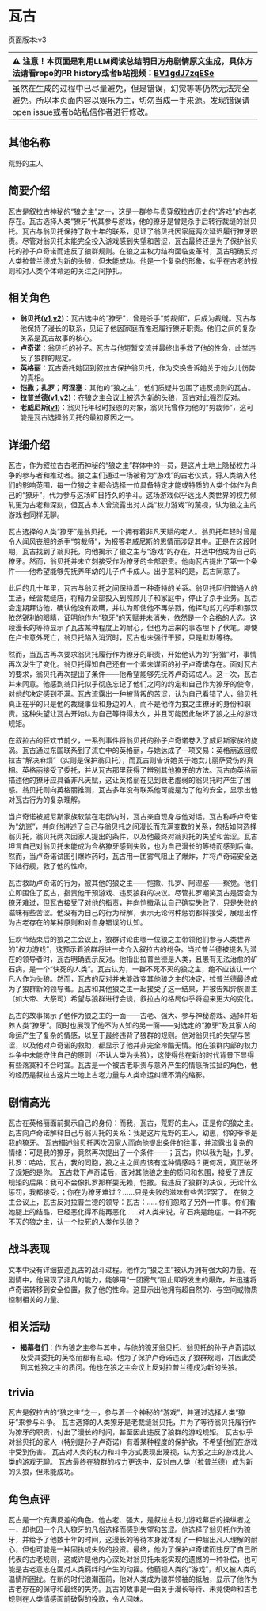 # 瓦古
页面版本:v3
 

| :warning: 注意！本页面是利用LLM阅读总结明日方舟剧情原文生成，具体方法请看repo的PR history或者b站视频：[BV1gdJ7zqESe](https://www.bilibili.com/video/BV1gdJ7zqESe/)         |
|:----------------------------|
| 虽然在生成的过程中已尽量避免，但是错误，幻觉等等仍然无法完全避免。所以本页面内容以娱乐为主，切勿当成一手来源。发现错误请open issue或者b站私信作者进行修改。|



## 其他名称
荒野的主人
## 简要介绍
瓦古是叙拉古神秘的“狼之主”之一，这是一群参与贯穿叙拉古历史的“游戏”的古老存在。瓦古选择人类“獠牙”代其参与游戏，他的獠牙是曾是杀手后转行裁缝的翁贝托。瓦古与翁贝托保持了数十年的联系，见证了翁贝托因家庭两次延迟履行獠牙职责。尽管对翁贝托未能完全投入游戏感到失望和苦涩，瓦古最终还是为了保护翁贝托的孙子卢奇诺而违反了狼群规则。在狼之主权力结构面临变革时，瓦古明确反对人类拉普兰德成为新的头狼，但未能成功。他是一个复杂的形象，似乎在古老的规则和对人类个体命运的关注之间挣扎。
## 相关角色
-   **翁贝托([v1](../chars/extended_char_weng_bei_tuo.md),[v2](extended_char_weng_bei_tuo.md))**：瓦古选中的“獠牙”，曾是杀手“剪裁师”，后成为裁缝。瓦古与他保持了漫长的联系，见证了他因家庭而推迟履行獠牙职责。他们之间的复杂关系是瓦古故事的核心。
-   **卢奇诺**：翁贝托的孙子。瓦古与他短暂交流并最终出手救了他的性命，此举违反了狼群的规定。
-   **英格丽**：瓦古委托她回到叙拉古保护翁贝托，作为交换告诉她关于她女儿伤势的真相。
-   **恺撒；扎罗；阿涅塞**：其他的“狼之主”，他们质疑并包围了违反规则的瓦古。
-   **拉普兰德([v1](../chars/char_140_whitew.md),[v2](char_140_whitew.md))**：在狼之主会议上被选为新的头狼，瓦古对此强烈反对。
-   **老威尼斯([v1](../chars/extended_char_lao_wei_ni_si.md))**：翁贝托年轻时报恩的对象，翁贝托曾作为他的“剪裁师”，这可能是瓦古选择翁贝托的最初原因之一。
## 详细介绍
瓦古，作为叙拉古古老而神秘的“狼之主”群体中的一员，是这片土地上隐秘权力斗争的参与者和推动者。狼之主们通过一场被称为“游戏”的古老仪式，将人类纳入他们的影响范围，每一位狼之主都会选择一位具备特定才能或特质的人类个体作为自己的“獠牙”，代为参与这场旷日持久的争斗。这场游戏似乎远比人类世界的权力倾轧更为古老和深刻，但瓦古本人曾流露出对人类“权力游戏”的蔑视，认为狼之主的游戏也同样无聊。

瓦古选择的人类“獠牙”是翁贝托，一个拥有着非凡天赋的老人。翁贝托年轻时曾是令人闻风丧胆的杀手“剪裁师”，为报答老威尼斯的恩情而涉足其中。正是在这段时期，瓦古找到了翁贝托，向他揭示了狼之主与“游戏”的存在，并选中他成为自己的獠牙。然而，翁贝托并未立刻接受作为獠牙的全部职责。他向瓦古提出了第一个条件——他希望能够先抚养年幼的儿子卢卡成人。出乎意料的是，瓦古同意了。

此后的几十年里，瓦古与翁贝托之间保持着一种奇特的关系。翁贝托回归普通人的生活，经营裁缝店，将精力全部投入到照顾儿子和家庭中，停止了杀手业务。瓦古会定期拜访他，确认他没有欺瞒，并认为即使他不再杀戮，他挥动剪刀的手和那双依然锐利的眼睛，证明他作为“獠牙”的天赋并未消失，依然是一个合格的人选。这段漫长的等待显示了瓦古某种程度上的耐心，但也为后来的事态埋下了伏笔。即使在卢卡意外死亡，翁贝托陷入消沉时，瓦古也未强行干预，只是默默等待。

然而，当瓦古再次要求翁贝托履行作为獠牙的职责，开始他认为的“狩猎”时，事情再次发生了变化。翁贝托得知自己还有一个素未谋面的孙子卢奇诺存在。面对瓦古的要求，翁贝托再次提出了条件——他希望能够先抚养卢奇诺成人。这一次，瓦古并未同意。他感到翁贝托似乎彻底忘记了他们之间的约定和自己作为獠牙的使命，对他的决定感到不满。瓦古流露出一种被背叛的苦涩，认为自己看错了人，翁贝托真正在乎的只是他的裁缝事业和身边的人，而不是他作为狼之主獠牙的身份和职责。这种失望让瓦古开始认为自己等待得太久，并且可能因此破坏了狼之主的游戏规矩。

在叙拉古的狂欢节前夕，一系列事件将翁贝托的孙子卢奇诺卷入了威尼斯家族的旋涡。瓦古通过东国联系到了流亡中的英格丽，与她达成了一项交易：英格丽返回叙拉古“解决麻烦”（实则是保护翁贝托），而瓦古则告诉她关于她女儿丽萨受伤的真相。英格丽接受了委托，并从瓦古那里获得了辨别其他獠牙的方法。瓦古向英格丽描述他的獠牙应具备非凡天赋，这让英格丽在见到衰老虚弱的翁贝托时产生了困惑。翁贝托则向英格丽推测，瓦古多年没有联系他可能是为了他的安全，显示出他对瓦古行为的复杂理解。

当卢奇诺被威尼斯家族软禁在宅邸内时，瓦古亲自现身与他对话。瓦古称呼卢奇诺为“幼崽”，并向他讲述了自己与翁贝托之间漫长而充满变数的关系，包括如何选择翁贝托，翁贝托两次因家人提出的条件，以及他最终对翁贝托的失望和苦涩。瓦古坦言自己对翁贝托未能成为合格獠牙感到失败，也为自己漫长的等待而感到后悔。然而，当卢奇诺试图引爆炸药时，瓦古用一团雾气阻止了爆炸，并将卢奇诺安全送下陆行舰，救了他的性命。

瓦古救助卢奇诺的行为，被其他的狼之主——恺撒、扎罗、阿涅塞——察觉。他们立即围住了瓦古，指责他干预游戏、违反狼群的决议。尽管扎罗嘲笑瓦古是否会为獠牙难过，但瓦古接受了对他的指责，并向恺撒承认自己确实失败了，只是失败的滋味有些苦涩。他没有为自己的行为辩解，表示无论何种惩罚都将接受，展现出作为古老存在的某种原则和对自身错误的认知。

狂欢节结束后的狼之主会议上，狼群讨论由哪一位狼之主带领他们参与人类世界的“权力游戏”，这预示着狼群将进一步介入叙拉古的纷争。当拉普兰德被提名为潜在的领导者时，瓦古明确表示反对。他指出拉普兰德是人类，且患有无法治愈的矿石病，是一个“快死的人类”。瓦古认为，一群不死不灭的狼之主，绝不应该认一个凡人作为头狼。然而，瓦古的反对并未能改变其他狼之主的决定，拉普兰德最终成为了狼群新的领导者。瓦古和其他狼之主一起接受了这一结果，并被告知异族兽主（如大帝、大祭司）希望与狼群进行会谈，叙拉古的格局似乎将迎来更大的变化。

瓦古的故事揭示了他作为狼之主的一面——古老、强大、参与神秘游戏、选择并培养人类“獠牙”。同时也展现了他不为人知的另一面——对选定的“獠牙”及其家人的命运产生了复杂的情感，以至于最终违背了狼群的规则。他对翁贝托的失望与苦涩，以及他对卢奇诺的救助，都显示了他并非完全冷酷无情。他在狼群内部的权力斗争中未能守住自己的原则（不认人类为头狼），这使得他在新的时代背景下显得有些落寞和不合时宜。瓦古是一个被古老职责与意外产生的情感所拉扯的角色，他的经历是叙拉古这片土地上古老力量与人类命运纠缠不清的缩影。
## 剧情高光
瓦古在英格丽面前揭示自己的身份：而我，瓦古，荒野的主人，正是你的狼之主。
瓦古向卢奇诺解释自己与翁贝托的关系：我是这片荒野的主人，幼崽，你的爷爷是我的獠牙。
瓦古描述翁贝托两次因家人而向他提出条件的往事，并流露出复杂的情绪：可是我的獠牙，竟然再次提出了一个条件——；瓦古，你以我为耻，扎罗。扎罗：哈哈，瓦古，我的同胞，狼之主之间应该有这种情感吗？更何况，真正破坏了规矩的是你。
瓦古救下卢奇诺后，面对其他狼之主的质问和包围，接受了违反规矩的后果：我可不会像扎罗那样耍无赖，恺撒。我违反了狼群的决议，无论什么惩罚，我都接受。；你在为獠牙难过？......只是失败的滋味有些苦涩罢了。
在狼之主会议上，瓦古反对拉普兰德的领导：瓦古：......你们忽略了另外一件事。你们看她腿上的结晶，已经恶化得不能再恶化......对人类来说，矿石病是绝症。一群不死不灭的狼之主，认一个快死的人类作头狼？
## 战斗表现
文本中没有详细描述瓦古的战斗过程。他作为“狼之主”被认为拥有强大的力量。在剧情中，他展现了非凡的能力，能够用“一团雾气”阻止即将发生的爆炸，并迅速将卢奇诺转移到安全位置，救了他的性命。这显示出他拥有超自然的、与空间或物质控制相关的力量。
## 相关活动
-   **[揭幕者们](../stories/act38side.md)**：作为狼之主参与其中，与他的獠牙翁贝托、翁贝托的孙子卢奇诺以及受其委托的英格丽都有互动。他为了保护卢奇诺违反了狼群规则，并因此受到其他狼之主的质问。他也在狼之主会议上反对拉普兰德成为新的头狼。
## trivia
瓦古是叙拉古的“狼之主”之一，参与着一个神秘的“游戏”，并通过选择人类“獠牙”来参与斗争。
瓦古选择的人类獠牙是老裁缝翁贝托，并为了等待翁贝托履行作为獠牙的职责，付出了漫长的时间，甚至因此违反了狼群的游戏规矩。
瓦古似乎对翁贝托的家人（特别是孙子卢奇诺）有着某种程度的保护欲，不希望他们在游戏中受到伤害。
瓦古对人类的权力和斗争方式表现出蔑视，认为狼之主的游戏比人类的游戏无聊。
瓦古最终在狼群的权力更迭中，反对由人类（拉普兰德）成为新的头狼，但未能成功。
## 角色点评
瓦古是一个充满反差的角色。他古老、强大，是叙拉古权力游戏幕后的操纵者之一，却也因一个凡人獠牙的凡俗选择而感到失望和苦涩。他选择了翁贝托作为獠牙，并给予了他数十年的时间，这漫长的等待本身就体现了一种超出凡人理解的耐心，但也可能是一种固执或失败的投资。最终，他为了保护卢奇诺而违反了自己所代表的古老规则，这或许是他内心深处对翁贝托未能实现的遗憾的一种补偿，也可能是古老意志在面对人类羁绊时产生的动摇。他藐视人类的“游戏”，却又被人类的温情所困扰。在新的时代浪潮面前，他对人类成为狼群领袖的抵触，显示了他作为古老存在的保守和最终的失势。瓦古的故事是一曲关于漫长等待、未竟使命和古老规则在人类情感面前破裂的挽歌，令人回味。